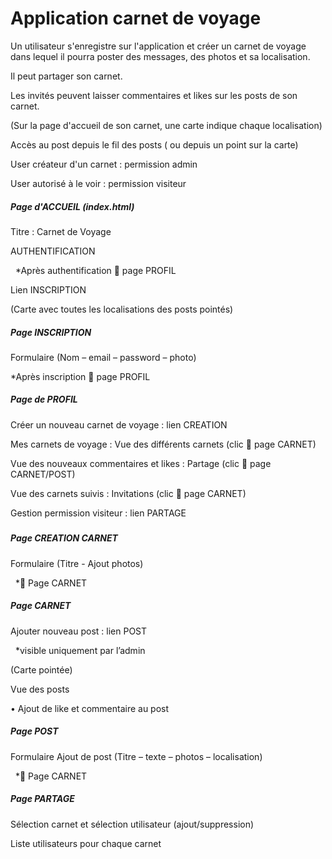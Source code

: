 # Application carnet de voyage



Un utilisateur s'enregistre sur l'application et créer un carnet de voyage dans lequel il pourra poster des messages, des photos et sa localisation. 

Il peut partager son carnet.

Les invités peuvent laisser commentaires et likes sur les posts de son carnet.

(Sur la page d'accueil de son carnet, une carte indique chaque localisation)

Accès au post depuis le fil des posts ( ou depuis un point sur la carte) 

User créateur d'un carnet : permission admin 

User autorisé à le voir : permission visiteur



##### Page d'ACCUEIL (index.html)



Titre : Carnet de Voyage

AUTHENTIFICATION

&nbsp;	\*Après authentification  page PROFIL

Lien INSCRIPTION

(Carte avec toutes les localisations des posts pointés)



##### Page INSCRIPTION



Formulaire (Nom – email – password – photo)

\*Après inscription  page PROFIL



##### Page de PROFIL



Créer un nouveau carnet de voyage : lien CREATION

Mes carnets de voyage : Vue des différents carnets (clic  page CARNET)

Vue des nouveaux commentaires et likes : Partage (clic  page CARNET/POST)

Vue des carnets suivis : Invitations (clic  page CARNET)

Gestion permission visiteur : lien PARTAGE

##### 

##### Page CREATION CARNET



Formulaire (Titre - Ajout photos)

&nbsp;	\* Page CARNET



##### Page CARNET



Ajouter nouveau post : lien POST

&nbsp;	\*visible uniquement par l’admin

(Carte pointée)

Vue des posts 

•	Ajout de like et commentaire au post



##### Page POST



Formulaire Ajout de post (Titre – texte – photos – localisation)

&nbsp;	\* Page CARNET



##### Page PARTAGE



Sélection carnet et sélection utilisateur (ajout/suppression)

Liste utilisateurs pour chaque carnet





